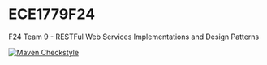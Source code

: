 # ECE1779F24


F24 Team 9 - RESTFul Web Services Implementations and Design Patterns 

[![Maven Checkstyle](https://github.com/winfredtai/ece1779f24/actions/workflows/checkstyle.yml/badge.svg)](https://github.com/winfredtai/ece1779f24/actions/workflows/checkstyle.yml) 
